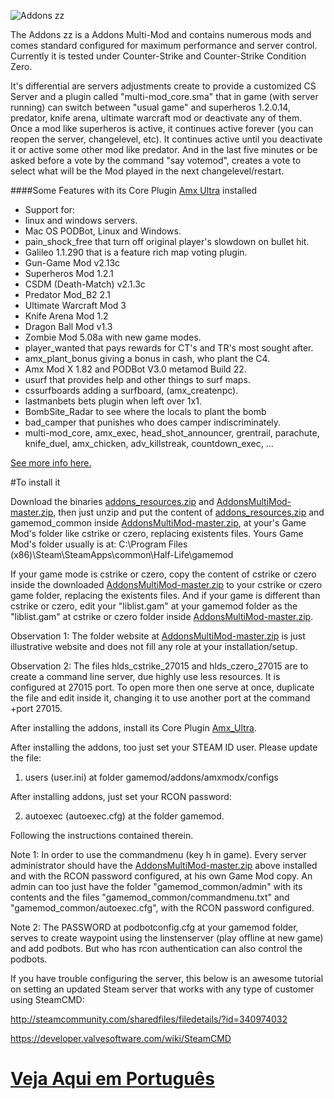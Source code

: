 ![Addons zz](http://addons.zz.mu/Addons_zz.mu_600x107_github_painINmyASS5.png)

The Addons zz is a Addons Multi-Mod and contains numerous mods and comes 
standard configured for maximum performance and server control. 
Currently it is tested under Counter-Strike and Counter-Strike Condition Zero.

It's differential are servers adjustments create to provide a customized 
CS Server and a plugin called "multi-mod_core.sma" that in game 
(with server running) can switch between "usual game" and superheros 
1.2.0.14, predator, knife arena, ultimate warcraft mod or deactivate any 
of them. Once a mod like superheros is active, it continues active forever 
(you can reopen the server, changelevel, etc). It continues active until you
deactivate it or active some other mod like predator. And in the last five minutes 
or be asked before a vote by the command "say votemod", creates a vote to select 
what will be the Mod played in the next changelevel/restart.

####Some Features with its Core Plugin [Amx Ultra](https://github.com/addonszz/Amx_Ultra) installed
- Support for: 
- linux and windows servers.
- Mac OS PODBot, Linux and Windows.
- pain_shock_free that turn off original player's slowdown on bullet hit.
- Galileo 1.1.290 that is a feature rich map voting plugin.
- Gun-Game Mod v2.13c
- Superheros Mod 1.2.1
- CSDM (Death-Match) v2.1.3c
- Predator Mod_B2 2.1
- Ultimate Warcraft Mod 3
- Knife Arena Mod 1.2
- Dragon Ball Mod v1.3
- Zombie Mod 5.08a with new game modes.
- player_wanted that pays rewards for CT's and TR's most sought after.
- amx_plant_bonus giving a bonus in cash, who plant the C4.
- Amx Mod X 1.82 and PODBot V3.0 metamod Build 22.
- usurf that provides help and other things to surf maps.
- cssurfboards adding a surfboard, (amx_createnpc).
- lastmanbets bets plugin when left over 1x1.
- BombSite_Radar to see where the locals to plant the bomb
- bad_camper that punishes who does camper indiscriminately.
- multi-mod_core, amx_exec, head_shot_announcer, grentrail, parachute, 
knife_duel, amx_chicken, adv_killstreak, countdown_exec, ... 

[See more info here.](https://github.com/addonszz/Amx_Ultra/blob/master/addons/amxmodx/configs/plugins-ultra.ini)

#To install it

Download the binaries 
[addons_resources.zip](https://github.com/Addonszz/AddonsMultiMod/releases/download/v4.0/addons_resources.zip)
and [AddonsMultiMod-master.zip](https://github.com/Addonszz/AddonsMultiMod/archive/master.zip), 
then just unzip and put the content of 
[addons_resources.zip](https://github.com/Addonszz/AddonsMultiMod/releases/download/v4.0/addons_resources.zip) 
and gamemod_common inside [AddonsMultiMod-master.zip](https://github.com/Addonszz/AddonsMultiMod/archive/master.zip), 
at your's Game Mod's folder like cstrike or czero, replacing existents files. 
Yours Game Mod's folder usually is at: C:\Program Files (x86)\Steam\SteamApps\common\Half-Life\gamemod

If your game mode is cstrike or czero, copy the content of cstrike or czero inside the downloaded 
[AddonsMultiMod-master.zip](https://github.com/Addonszz/AddonsMultiMod/archive/master.zip)
to your cstrike or czero game folder, replacing the existents files.
And if your game is different than cstrike or czero, edit your "liblist.gam" at your 
gamemod folder as the "liblist.gam" at cstrike or czero folder inside 
[AddonsMultiMod-master.zip](https://github.com/Addonszz/AddonsMultiMod/archive/master.zip).

Observation 1: The folder website at 
[AddonsMultiMod-master.zip](https://github.com/Addonszz/AddonsMultiMod/archive/master.zip) 
is just illustrative website and does not fill any role at your installation/setup.

Observation 2: The files hlds_cstrike_27015 and hlds_czero_27015 are to create 
a command line server, due highly use less resources. It is configured at 27015 port. 
To open more then one serve at once, duplicate the file and edit inside it, changing it to 
use another port at the command +port 27015.

After installing the addons, install its Core Plugin [Amx_Ultra](https://github.com/addonszz/Amx_Ultra).

After installing the addons, too just set your STEAM ID user. Please update the file:

1. users (user.ini) at folder gamemod/addons/amxmodx/configs

After installing addons, just set your RCON password:

2. autoexec (autoexec.cfg) at the folder gamemod.

Following the instructions contained therein. 

Note 1: In order to use the commandmenu (key h in game). Every server 
administrator should have the 
[AddonsMultiMod-master.zip](https://github.com/Addonszz/AddonsMultiMod/archive/master.zip) 
above installed and with the RCON password configured, at his own Game Mod copy. 
An admin can too just have the folder "gamemod_common/admin" with its contents and 
the files "gamemod_common/commandmenu.txt" and "gamemod_common/autoexec.cfg",
with the RCON password configured. 

Note 2: The PASSWORD at podbotconfig.cfg at your gamemod folder, serves 
to create waypoint using the linstenserver (play offline at new game) and add 
podbots. But who has rcon authentication can also control the podbots.

If you have trouble configuring the server, this below is an awesome tutorial on 
setting an updated Steam server that works with any type of customer 
using SteamCMD:

http://steamcommunity.com/sharedfiles/filedetails/?id=340974032

https://developer.valvesoftware.com/wiki/SteamCMD

[Veja Aqui em Português](http://translate.google.com.br/translate?hl=pt-BR&sl=en&u=https://github.com/addonszz/AddonsMultiMod)
==========================
